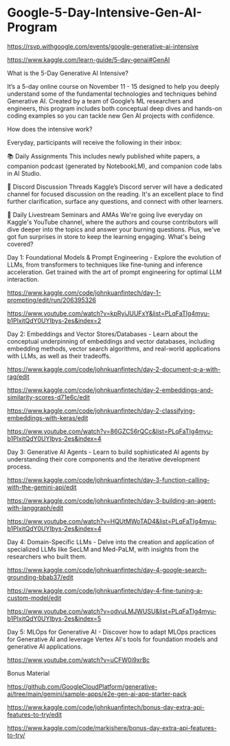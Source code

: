 # Google-5-Day-Intensive-Gen-AI-Program

https://rsvp.withgoogle.com/events/google-generative-ai-intensive

https://www.kaggle.com/learn-guide/5-day-genai#GenAI

What is the 5-Day Generative AI Intensive?

It’s a 5-day online course on November 11 - 15 designed to help you deeply understand some of the fundamental technologies and techniques behind Generative AI. Created by a team of Google’s ML researchers and engineers, this program includes both conceptual deep dives and hands-on coding examples so you can tackle new Gen AI projects with confidence.

How does the intensive work?

Everyday, participants will receive the following in their inbox:

📚 Daily Assignments
This includes newly published white papers, a companion podcast (generated by NotebookLM), and companion code labs in AI Studio.

💬 Discord Discussion Threads
Kaggle’s Discord server will have a dedicated channel for focused discussion on the reading. It's an excellent place to find further clarification, surface any questions, and connect with other learners.

🎥 Daily Livestream Seminars and AMAs
We're going live everyday on Kaggle's YouTube channel, where the authors and course contributors will dive deeper into the topics and answer your burning questions. Plus, we've got fun surprises in store to keep the learning engaging.
What's being covered?

Day 1: Foundational Models & Prompt Engineering - Explore the evolution of LLMs, from transformers to techniques like fine-tuning and inference acceleration. Get trained with the art of prompt engineering for optimal LLM interaction.

https://www.kaggle.com/code/johnkuanfintech/day-1-prompting/edit/run/206395326

https://www.youtube.com/watch?v=kpRyiJUUFxY&list=PLqFaTIg4myu-b1PlxitQdY0UYIbys-2es&index=2

Day 2: Embeddings and Vector Stores/Databases - Learn about the conceptual underpinning of embeddings and vector databases, including embedding methods, vector search algorithms, and real-world applications with LLMs, as well as their tradeoffs.

https://www.kaggle.com/code/johnkuanfintech/day-2-document-q-a-with-rag/edit

https://www.kaggle.com/code/johnkuanfintech/day-2-embeddings-and-similarity-scores-d71e6c/edit

https://www.kaggle.com/code/johnkuanfintech/day-2-classifying-embeddings-with-keras/edit

https://www.youtube.com/watch?v=86GZC56rQCc&list=PLqFaTIg4myu-b1PlxitQdY0UYIbys-2es&index=4

Day 3: Generative AI Agents - Learn to build sophisticated AI agents by understanding their core components and the iterative development process.

https://www.kaggle.com/code/johnkuanfintech/day-3-function-calling-with-the-gemini-api/edit

https://www.kaggle.com/code/johnkuanfintech/day-3-building-an-agent-with-langgraph/edit

https://www.youtube.com/watch?v=HQUtMWoTAD4&list=PLqFaTIg4myu-b1PlxitQdY0UYIbys-2es&index=4

Day 4: Domain-Specific LLMs - Delve into the creation and application of specialized LLMs like SecLM and Med-PaLM, with insights from the researchers who built them.

https://www.kaggle.com/code/johnkuanfintech/day-4-google-search-grounding-bbab37/edit

https://www.kaggle.com/code/johnkuanfintech/day-4-fine-tuning-a-custom-model/edit

https://www.youtube.com/watch?v=odvuLMJWUSU&list=PLqFaTIg4myu-b1PlxitQdY0UYIbys-2es&index=5

Day 5: MLOps for Generative AI - Discover how to adapt MLOps practices for Generative AI and leverage Vertex AI's tools for foundation models and generative AI applications.

https://www.youtube.com/watch?v=uCFW0i9xrBc

Bonus Material

https://github.com/GoogleCloudPlatform/generative-ai/tree/main/gemini/sample-apps/e2e-gen-ai-app-starter-pack

https://www.kaggle.com/code/johnkuanfintech/bonus-day-extra-api-features-to-try/edit

https://www.kaggle.com/code/markishere/bonus-day-extra-api-features-to-try/
